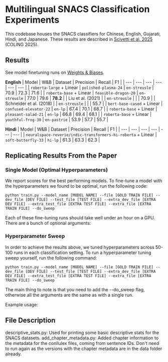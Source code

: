 # Multilingual SNACS Classification Experiments

This codebase houses the SNACS classifiers for Chinese, English, Gujarati, Hindi, and Japanese. These results are described in [Scivetti et al. 2025](https://people.cs.georgetown.edu/nschneid/p/xlingsnacs.pdf) (COLING 2025).

## Results

See model finetuning runs on [Weights & Biases](https://wandb.ai/nert/huggingface?nw=nwuserwss37).


**English**
| Model | W&B | Dataset | Precision | Recall | F1 |
| --- | --- | --- | --- | --- | --- |
| `roberta-large` + Linear | `polished-plasma-24` | `en-streusle` | 70.9 | 72.3 | 71.6 |
| `roberta-base` + Linear | `feasible-dragon-20` | `en-streusle` | 77.0 | 79.6 | **78.2** |
| Liu et al. (2021) | | `en-streusle` | | | 70.9 |
| Schneider et al. (2018) | | `en-streusle` | | | 55.7 |
| `bert-base-cased` + Linear | `confused-elevator-22` | `en-lp` | 67.4 | 70.1 | 68.7 |
| `roberta-base` + Linear | `pleasant-salad-21` | `en-lp` | 66.8 | 69.4 | 68.1 |
| `roberta-base` + Linear | `youthful-frog-30` | `en-pastrie` | 53.9 | 57.7 | 55.7 |

**Hindi**
| Model | W&B | Dataset | Precision | Recall | F1 |
| --- | --- | --- | --- | --- | --- |
| `neuralspace-reverie/indic-transformers-hi-roberta` + Linear | `soft-butterfly-33` | `hi-lp` | 61.3 | 63.3 | 62.3 |

## Replicating Results From the Paper

### Single Model (Optimal Hyperparameters)
We report scores for the best performing models. To fine-tune a model with the hyperparameters we found to be optimal, run the following code:

```
python train.py --model_name [MODEL NAME] --file [GOLD TRAIN FILE] --dev_file [DEV FILE] --test_file [TEST FILE] --extra_dev_file [EXTRA DEV FILE] --extra_test_file [EXTRA TEST FILE] --extra_file [EXTRA TRAIN FILE] --do_sweep
```


Each of these fine-tuning runs should take well under an hour on a GPU. There are a bunch of optional arguments:


### Hyperparameter Sweep
In order to achieve the results above, we tuned hyperparameters across 50-100 runs in each classification setting. To run a hyperparameter tuning sweep yourself, run the following command:
```
python train.py --model_name [MODEL NAME] --file [GOLD TRAIN FILE] --dev_file [DEV FILE] --test_file [TEST FILE] --extra_dev_file [EXTRA DEV FILE] --extra_test_file [EXTRA TEST FILE] --extra_file [EXTRA TRAIN FILE] --do_sweep
```

The main thing to note is that you need to add the --do_sweep flag, otherwise all the arguments are the same as with a single run.

Example usage:


## File Description

descriptive_stats.py: Used for printing some basic descriptive stats for the SNACS datasets.
add_chapter_metadata.py: Added chapter information to the metadata for the conllulex files, coming from sentence IDs. Don't need to run again as the versions with the chapter metadata are in the data folder already.






